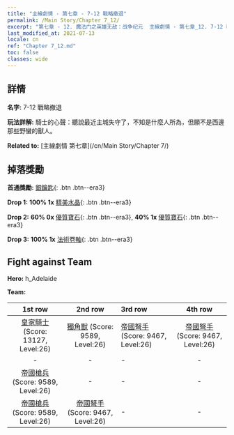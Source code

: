 ```yaml
---
title: "主線劇情 - 第七章 - 7-12 戰略撤退"
permalink: /Main Story/Chapter 7_12/
excerpt: "第七章 - 12. 魔法门之英雄无敌：战争纪元  主線劇情 - 第七章_12. 7-12 戰略撤退"
last_modified_at: 2021-07-13
locale: cn
ref: "Chapter 7_12.md"
toc: false
classes: wide
---
```


## 詳情

 **名字:** 7-12 戰略撤退

 **玩法詳解:** 騎士的心聲：聽說最近主城失守了，不知是什麼人所為，但願不是西邊那些野蠻的獸人。

 **Related to:** [主線劇情 第七章](/cn/Main Story/Chapter 7/)

## 掉落獎勵

 **首通獎勵:** [銀鑰匙](/cn/Items/con_693/){: .btn .btn--era3}

 **Drop 1:** **100% 1x** [精美水晶](/cn/Items/mat_24/){: .btn .btn--era3}

 **Drop 2:** **60% 0x** [優質寶石](/cn/Items/mat_16/){: .btn .btn--era3}, **40% 1x** [優質寶石](/cn/Items/mat_16/){: .btn .btn--era3}

 **Drop 3:** **100% 1x** [法術卷軸](/cn/Items/con_694/){: .btn .btn--era3}


## Fight against Team
 **Hero:** h_Adelaide

 **Team:**


  | 1st row | 2nd row | 3rd row | 4th row |
  |:----:|:----:|:----|:----:|
  | [皇家騎士](/cn/units/Cavalier/) (Score: 13127, Level:26)  | [獨角獸](/cn/units/Unicorn/) (Score: 9589, Level:26)  | [帝國弩手](/cn/units/Marksman/) (Score: 9467, Level:26)  | [帝國弩手](/cn/units/Marksman/) (Score: 9467, Level:26)  |
  | - | - | - | - |
  | [帝國槍兵](/cn/units/Pikeman/) (Score: 9589, Level:26)  | - | - | - |
  | [帝國槍兵](/cn/units/Pikeman/) (Score: 9589, Level:26)  | [帝國弩手](/cn/units/Marksman/) (Score: 9467, Level:26)  | - | - |


